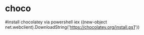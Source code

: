 # choco

#install chocolatey via powershell
iex ((new-object net.webclient).DownloadString('https://chocolatey.org/install.ps1'))
